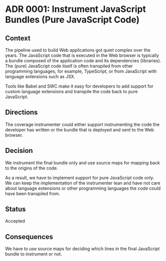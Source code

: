 # ADR 0001: Instrument JavaScript Bundles (Pure JavaScript Code)

## Context

The pipeline used to build Web applications got quiet complex over the years. 
The JavaScript code that is executed in the Web browser is typically a bundle 
composed of the application code and its dependencies (libraries).
The (pure) JavaScript code itself is often transpiled from other programming 
languages, for example, TypeScript, or from JavaScript with language 
extensions such as JSX.

Tools like Babel and SWC make it easy for developers to add support for custom
language extensions and transpile the code back to pure JavaScript.

## Directions

The coverage instrumenter could either support instrumenting the code the
developer has written or the bundle that is deployed and sent to the Web browser.

## Decision

We instrument the final bundle only and use source maps for mapping back to
the origins of the code.

As a result, we have to implement support for pure JavaScript code only.
We can keep the implementation of the instrumenter lean and have not care
about language extensions or other programming languages the code could
have been transpiled from.

## Status

Accepted

## Consequences

We have to use source maps for deciding which lines in the final JavaScript
bundle to instrument or not. 
